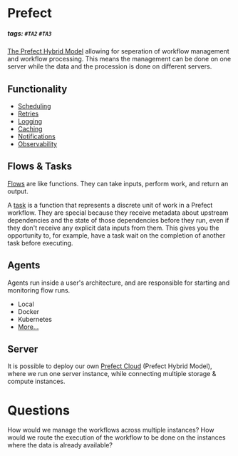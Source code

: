 # Prefect
##### tags: `#TA2` `#TA3`

[The Prefect Hybrid Model](https://medium.com/the-prefect-blog/the-prefect-hybrid-model-1b70c7fd296) allowing for seperation of workflow management and workflow processing. This means the management can be done on one server while the data and the procession is done on different servers.


## Functionality

* [Scheduling](https://docs.prefect.io/concepts/schedules/)
* [Retries](https://docs.prefect.io/concepts/tasks/#task-arguments)
* [Logging](https://docs.prefect.io/concepts/logs/)
* [Caching](https://docs.prefect.io/concepts/tasks/#caching)
* [Notifications](https://docs.prefect.io/ui/notifications/)
* [Observability](https://docs.prefect.io/ui/overview/)


## Flows & Tasks

[Flows](https://docs.prefect.io/concepts/flows/) are like functions. They can take inputs, perform work, and return an output.

A [task](https://docs.prefect.io/concepts/tasks/) is a function that represents a discrete unit of work in a Prefect workflow. They are special because they receive metadata about upstream dependencies and the state of those dependencies before they run, even if they don't receive any explicit data inputs from them. This gives you the opportunity to, for example, have a task wait on the completion of another task before executing.


## Agents

Agents run inside a user's architecture, and are responsible for starting and monitoring flow runs.

* Local
* Docker
* Kubernetes
* [More...](https://docs-v1.prefect.io/orchestration/agents/overview.html#agent-types)


## Server

It is possible to deploy our own [Prefect Cloud](https://docs.prefect.io/getting-started/overview/#get-started-with-prefect-2) (Prefect Hybrid Model), where we run one server instance, while connecting multiple storage & compute instances.


# Questions

How would we manage the workflows across multiple instances? How would we route the execution of the workflow to be done on the instances where the data is already available?